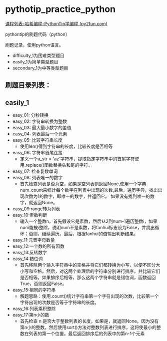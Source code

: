 # pythotip_practice_python

[课程列表-哈希编程-PythonTip学编程 (py2fun.com)](https://edu.py2fun.com/learn#/course/list)

pythontip的刷题代码（python）

刷题记录，使用python语言。

- difficulty_1为困难类型题目
- easily_1为简单类型题目
- secondary_1为中等类型题目

## 刷题目录列表：
## easily_1

- easy_01: 分秒转换
- easy_02: 字符串转换为整数
- easy_03: 最大最小数字的差值
- easy_04: 列表最后一个元素
- easy_05: 比较字符串长度
  - 使用len()得到字符串的长度，比较长度是否相等
- easy_06: 字符串首尾连接
  - 定义一个a_str = 'az'字符串，提取指定字符串中的首尾字符使用.replace()函数替换头和尾的字符。
- easy_07: 检查复数单词
- easy_08: 列表唯一的数字
  - 首先检查列表是否为空，如果是空列表则返回None,使用一个字典num_count来统计每个数字在列表中出现的次数,最后，遍历字典，找出出现次数为1的数字，即唯一的数字，并返回它。 如果没有找到唯一的数字，就返回None。
- easy_09:range转为列表
- easy_10:素数判断
  - 输入一个整数n，首先假设它是素数，然后从2到num-1遍历整数i，如果num能被i整除，说明num不是素数，将fanhui标志设为False，并跳出循环；否则，继续遍历。最后，根据fanhui的值输出判断结果。
- easy_11:元音字母数量
- easy_12:一个数的所有因数
- easy_13:反转数字
- easy_14:错位词
  - 首先移除两个输入字符串中的空格并将它们都转换为小写，以便不区分大小写和空格。然后，对这两个处理后的字符串分别进行排序，并比较它们是否相等。如果排序后相等，那么这两个字符串就是错位词，函数返回True，否则返回False。
- easy_15:相同的字符串
  - 解题思路：使用.count()统计字符串第一个字符出现的次数，比较第一个字符出现的次数是否等于字符串的长度。
- easy_16:列表乘积整除
- easy_17:第n小的数
  - 首先检查 n 是否大于整数列表的长度，如果是，就返回None，因为没有第n小的整数。然后使用sort()方法对整数列表进行排序，这将使最小的整数在列表的第一个位置。最后返回排序后的列表中的第n-1个元素
